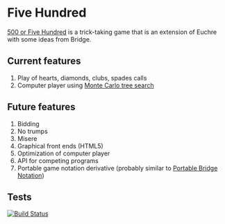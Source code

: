 # Five Hundred

[500 or Five Hundred](http://en.wikipedia.org/wiki/500_(card_game)) is a trick-taking game that is an extension of Euchre with some ideas from Bridge.

## Current features

1. Play of hearts, diamonds, clubs, spades calls
2. Computer player using [Monte Carlo tree search](http://en.wikipedia.org/wiki/Monte_Carlo_tree_search)

## Future features

1. Bidding
2. No trumps
3. Misere
4. Graphical front ends (HTML5)
5. Optimization of computer player
6. API for competing programs
7. Portable game notation derivative (probably similar to [Portable Bridge Notation](http://www.tistis.nl/pbn/))

## Tests

[![Build Status](https://drone.io/github.com/nathanaelg/fivehundred/status.png)](https://drone.io/github.com/nathanaelg/fivehundred/latest)
